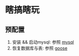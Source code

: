 # 瞎搞瞎玩

## 预配置
1. 安装 && 启动mysql: 参照 [mysql](/script/mysql.sh)
2. 恢复数据库与表: 参照 [goose](/script/goose.sh)
